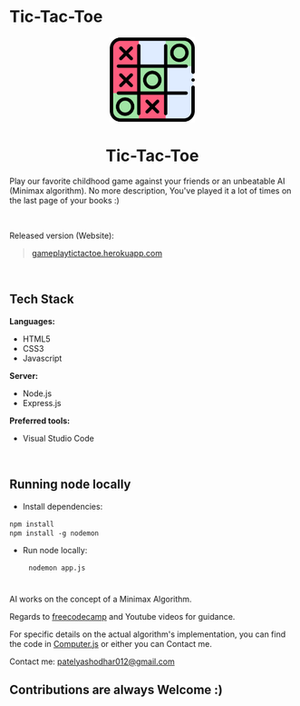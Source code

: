 # Tic-Tac-Toe

<div align="center">
	<a href="https://github.com/yashodharpatel/Tic-Tac-Toe/blob/master/src/icon/icon.png?raw=true" target="blank">
		<img src="https://github.com/yashodharpatel/Tic-Tac-Toe/blob/master/src/icon/icon.png?raw=true"
			alt="tictactoe icon" width=150px>
	</a>
	<h1>Tic-Tac-Toe</h1>
</div>

<p>Play our favorite childhood game against your friends or an unbeatable AI (Minimax algorithm). No more description,
	You've played it a lot of times on the last page of your books :)
</p>
<br>

<p>Released version (Website):</p>

<blockquote>
	<a href="https://gameplaytictactoe.herokuapp.com/" target="blank">gameplaytictactoe.herokuapp.com</a>
</blockquote>
<br>

<h2>Tech Stack</h2>
<p><strong>Languages:</strong></p>
<ul>
	<li>HTML5</li>
	<li>CSS3</li>
	<li>Javascript</li>
</ul>

<p><strong>Server:</strong></p>
<ul>
	<li>Node.js</li>
	<li>Express.js</li>
</ul>

<p><strong>Preferred tools:</strong></p>
<ul>
	<li>Visual Studio Code</li>
</ul>
<br>

<h2>Running node locally</h2>
<ul>
	<li>Install dependencies:</li>
</ul>
<pre><code>npm install 
npm install -g nodemon</code></pre>

<ul>
    <li>Run node locally:</li>
</ul>
<pre>
	<code>nodemon app.js</code>
</pre>

#

AI works on the concept of a Minimax Algorithm.

Regards to <a href="https://www.freecodecamp.org/news/how-to-make-your-tic-tac-toe-game-unbeatable-by-using-the-minimax-algorithm-9d690bad4b37/" target="blank">freecodecamp</a> and Youtube videos for guidance.

For specific details on the actual algorithm's implementation, you can find the code in <a href="https://raw.githubusercontent.com/yashodharpatel/Tic-Tac-Toe/master/static/Javascript/Computer.js">Computer.js</a> or either you can Contact me.

Contact me: [patelyashodhar012@gmail.com](mailto:patelyashodhar012@gmail.com)

<h2>Contributions are always Welcome :)</h2>